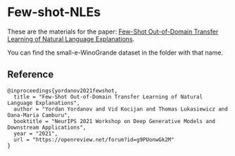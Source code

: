 # Few-shot-NLEs
These are the materials for the paper: [Few-Shot Out-of-Domain Transfer Learning of Natural Language Explanations](https://arxiv.org/abs/2112.06204).

You can find the small-e-WinoGrande dataset in the folder with that name.

## Reference
```
@inproceedings{yordanov2021fewshot,
  title = "Few-Shot Out-of-Domain Transfer Learning of Natural Language Explanations",
  author = "Yordan Yordanov and Vid Kocijan and Thomas Lukasiewicz and Oana-Maria Camburu",
  booktitle = "NeurIPS 2021 Workshop on Deep Generative Models and Downstream Applications",
  year = "2021",
  url = "https://openreview.net/forum?id=g9PUonwGk2M"
}
```


